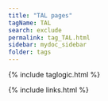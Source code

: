 ```yaml
---
title: "TAL pages"
tagName: TAL
search: exclude
permalink: tag_TAL.html
sidebar: mydoc_sidebar
folder: tags
---
```

{% include taglogic.html %}

{% include links.html %}
